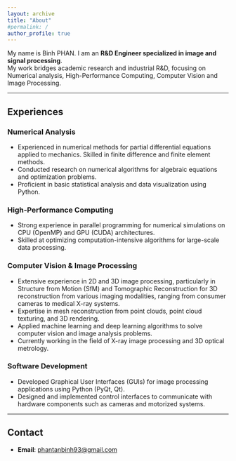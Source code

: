```yaml
---
layout: archive
title: "About"
#permalink: /
author_profile: true
---
```


My name is Binh PHAN. I am an **R&D Engineer specialized in image and signal processing**.  
My work bridges academic research and industrial R&D, focusing on Numerical analysis, High-Performance Computing, Computer Vision and Image Processing.

---

## Experiences
### Numerical Analysis
- Experienced in numerical methods for partial differential equations applied to mechanics. Skilled in finite difference and finite element methods.
- Conducted research on numerical algorithms for algebraic equations and optimization problems.
- Proficient in basic statistical analysis and data visualization using Python.

### High-Performance Computing
- Strong experience in parallel programming for numerical simulations on CPU (OpenMP) and GPU (CUDA) architectures.
- Skilled at optimizing computation-intensive algorithms for large-scale data processing.

### Computer Vision & Image Processing
- Extensive experience in 2D and 3D image processing, particularly in Structure from Motion (SfM) and Tomographic Reconstruction for 3D reconstruction from various imaging modalities, ranging from consumer cameras to medical X-ray systems.
- Expertise in mesh reconstruction from point clouds, point cloud texturing, and 3D rendering.
- Applied machine learning and deep learning algorithms to solve computer vision and image analysis problems.
- Currently working in the field of X-ray image processing and 3D optical metrology.

### Software Development
- Developed Graphical User Interfaces (GUIs) for image processing applications using Python (PyQt, Qt).
- Designed and implemented control interfaces to communicate with hardware components such as cameras and motorized systems.

---

## Contact 
 - **Email**: phantanbinh93@gmail.com
 
